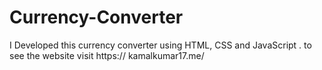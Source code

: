 # Currency-Converter
I Developed this currency converter using HTML, CSS and JavaScript . to see the website visit https:// kamalkumar17.me/
